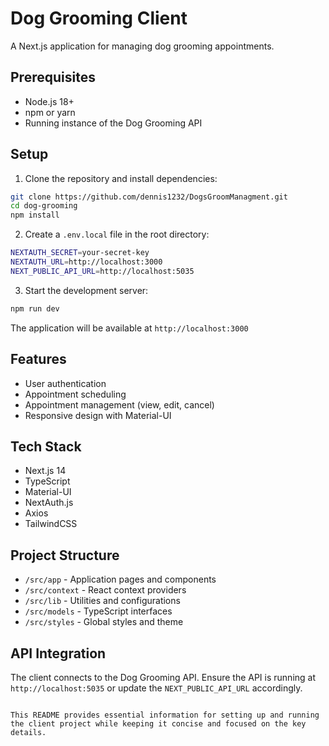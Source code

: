 # Dog Grooming Client

A Next.js application for managing dog grooming appointments.

## Prerequisites

- Node.js 18+
- npm or yarn
- Running instance of the Dog Grooming API

## Setup

1. Clone the repository and install dependencies:

```bash
git clone https://github.com/dennis1232/DogsGroomManagment.git
cd dog-grooming
npm install
```

2. Create a `.env.local` file in the root directory:

```bash
NEXTAUTH_SECRET=your-secret-key
NEXTAUTH_URL=http://localhost:3000
NEXT_PUBLIC_API_URL=http://localhost:5035
```

3. Start the development server:

```bash
npm run dev
```

The application will be available at `http://localhost:3000`

## Features

- User authentication
- Appointment scheduling
- Appointment management (view, edit, cancel)
- Responsive design with Material-UI

## Tech Stack

- Next.js 14
- TypeScript
- Material-UI
- NextAuth.js
- Axios
- TailwindCSS

## Project Structure

- `/src/app` - Application pages and components
- `/src/context` - React context providers
- `/src/lib` - Utilities and configurations
- `/src/models` - TypeScript interfaces
- `/src/styles` - Global styles and theme

## API Integration

The client connects to the Dog Grooming API. Ensure the API is running at `http://localhost:5035` or update the `NEXT_PUBLIC_API_URL` accordingly.

```

This README provides essential information for setting up and running the client project while keeping it concise and focused on the key details.
```
